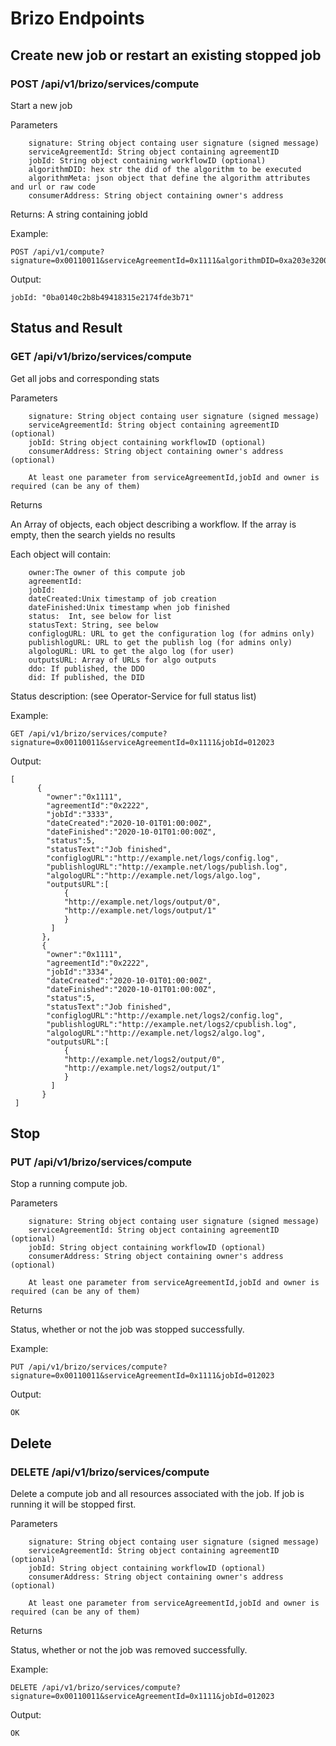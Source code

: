 # Brizo Endpoints

## Create new job or restart an existing stopped job

### POST /api/v1/brizo/services/compute


Start a new job

Parameters
```
    signature: String object containg user signature (signed message)
    serviceAgreementId: String object containing agreementID
    jobId: String object containing workflowID (optional)
    algorithmDID: hex str the did of the algorithm to be executed
    algorithmMeta: json object that define the algorithm attributes and url or raw code
    consumerAddress: String object containing owner's address
```

Returns:
A string containing jobId


Example:
```
POST /api/v1/compute?signature=0x00110011&serviceAgreementId=0x1111&algorithmDID=0xa203e320008999099000
```

Output:
```
jobId: "0ba0140c2b8b49418315e2174fde3b71"
```


## Status and Result
  
  
### GET /api/v1/brizo/services/compute
   
   
Get all jobs and corresponding stats

Parameters
```
    signature: String object containg user signature (signed message)
    serviceAgreementId: String object containing agreementID (optional)
    jobId: String object containing workflowID (optional)
    consumerAddress: String object containing owner's address (optional)

    At least one parameter from serviceAgreementId,jobId and owner is required (can be any of them)
```

Returns

An Array of objects, each object describing a workflow. If the array is empty, then the search yields no results

Each object will contain:
```
    owner:The owner of this compute job
    agreementId:
    jobId:
    dateCreated:Unix timestamp of job creation
    dateFinished:Unix timestamp when job finished
    status:  Int, see below for list
    statusText: String, see below
    configlogURL: URL to get the configuration log (for admins only)
    publishlogURL: URL to get the publish log (for admins only)
    algologURL: URL to get the algo log (for user)
    outputsURL: Array of URLs for algo outputs
    ddo: If published, the DDO
    did: If published, the DID
```

Status description: (see Operator-Service for full status list)



Example:
```
GET /api/v1/brizo/services/compute?signature=0x00110011&serviceAgreementId=0x1111&jobId=012023
```

Output:
```
[
      {
        "owner":"0x1111",
        "agreementId":"0x2222",
        "jobId":"3333",
        "dateCreated":"2020-10-01T01:00:00Z",
        "dateFinished":"2020-10-01T01:00:00Z",
        "status":5,
        "statusText":"Job finished",
        "configlogURL":"http://example.net/logs/config.log",
        "publishlogURL":"http://example.net/logs/publish.log",
        "algologURL":"http://example.net/logs/algo.log",
        "outputsURL":[
            {
            "http://example.net/logs/output/0",
            "http://example.net/logs/output/1"
            }
         ]
       },
       {
        "owner":"0x1111",
        "agreementId":"0x2222",
        "jobId":"3334",
        "dateCreated":"2020-10-01T01:00:00Z",
        "dateFinished":"2020-10-01T01:00:00Z",
        "status":5,
        "statusText":"Job finished",
        "configlogURL":"http://example.net/logs2/config.log",
        "publishlogURL":"http://example.net/logs2/cpublish.log",
        "algologURL":"http://example.net/logs2/algo.log",
        "outputsURL":[
            {
            "http://example.net/logs2/output/0",
            "http://example.net/logs2/output/1"
            }
         ]
       }
 ]
 ```
       
## Stop
  
  
### PUT /api/v1/brizo/services/compute

Stop a running compute job.

Parameters
```
    signature: String object containg user signature (signed message)
    serviceAgreementId: String object containing agreementID (optional)
    jobId: String object containing workflowID (optional)
    consumerAddress: String object containing owner's address (optional)

    At least one parameter from serviceAgreementId,jobId and owner is required (can be any of them)
```

Returns

Status, whether or not the job was stopped successfully.

Example:
```
PUT /api/v1/brizo/services/compute?signature=0x00110011&serviceAgreementId=0x1111&jobId=012023
```

Output:
```
OK
```

## Delete

### DELETE /api/v1/brizo/services/compute

Delete a compute job and all resources associated with the job. If job is running it will be stopped first.

Parameters
```
    signature: String object containg user signature (signed message)
    serviceAgreementId: String object containing agreementID (optional)
    jobId: String object containing workflowID (optional)
    consumerAddress: String object containing owner's address (optional)

    At least one parameter from serviceAgreementId,jobId and owner is required (can be any of them)
```

Returns

Status, whether or not the job was removed successfully.

Example:
```
DELETE /api/v1/brizo/services/compute?signature=0x00110011&serviceAgreementId=0x1111&jobId=012023
```

Output:
```
OK
```
